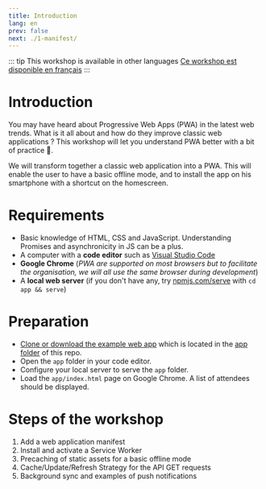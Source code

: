 ```yaml
---
title: Introduction
lang: en
prev: false
next: ./1-manifest/
---
```


::: tip This workshop is available in other languages
[Ce workshop est disponible en français](fr/README.md)
:::

# Introduction

You may have heard about Progressive Web Apps (PWA) in the latest web trends. What is it all about and how do they improve classic web applications ? This workshop will let you understand PWA better with a bit of practice 💪.

We will transform together a classic web application into a PWA. This will enable the user to have a basic offline mode, and to install the app on his smartphone with a shortcut on the homescreen.

# Requirements

- Basic knowledge of HTML, CSS and JavaScript. Understanding Promises and asynchronicity in JS can be a plus.
- A computer with a **code editor** such as [Visual Studio Code](https://code.visualstudio.com/)
- **Google Chrome** (*PWA are supported on most browsers but to facilitate the organisation, we will all use the same browser during development*)
- A **local web server** (if you don't have any, try [npmjs.com/serve](http://npmjs.com/serve) with `cd app && serve`)

# Preparation
- [Clone or download the example web app](https://github.com/sylvainpolletvillard/pwa-workshop.git) which is located in the [app folder](https://github.com/sylvainpolletvillard/pwa-workshop/tree/master/app) of this repo.
- Open the `app` folder in your code editor.
- Configure your local server to serve the `app` folder.
- Load the `app/index.html` page on Google Chrome. A list of attendees should be displayed.

# Steps of the workshop

1. Add a web application manifest
2. Install and activate a Service Worker
3. Precaching of static assets for a basic offline mode
4. Cache/Update/Refresh Strategy for the API GET requests
5. Background sync and examples of push notifications



